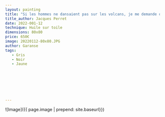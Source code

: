 ```yaml
---
layout: painting
title: "Si les hommes ne dansaient pas sur les volcans, je me demande où et quand ils danseraient ; l’important est de bien savoir qu’on a un volcan sous les pieds afin de goûter son vrai plaisir d’homme libre."   
title_author: Jacques Perret  
date: 2022-001-12
technique: Huile sur toile
dimensions: 80x80
price: 650€
image: 20220112-80x80.JPG
author: Garanse
tags:
   - Gris
   - Noir
   - Jaune
   
  
  
  
  
  
  
---
```

![Image]({{ page.image | prepend: site.baseurl}})

